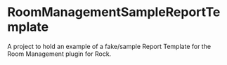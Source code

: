 # RoomManagementSampleReportTemplate
A project to hold an example of a fake/sample Report Template for the Room Management plugin for Rock.
